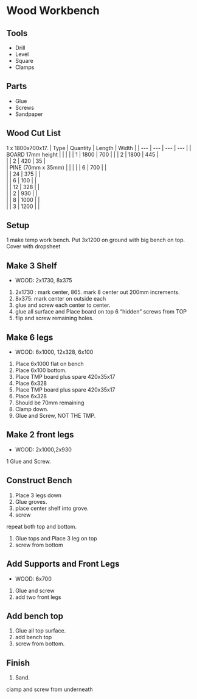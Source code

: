 
# Wood Workbench

## Tools
* Drill
* Level
* Square
* Clamps				

## Parts
* Glue
* Screws
* Sandpaper				

## Wood Cut List
1 x 1800x700x17.
| Type | Quantity | Length | Width |
| --- | --- | --- | --- |
| BOARD 17mm height | | |
| | 1 | 1800 | 700 |
| | 2	| 1800 | 445 |		
| | 2	| 420 |	35 |	
| PINE (70mm x 35mm) | | |
| | 6	| 700 | |			
| | 24 | 375 | |			
| | 6	| 100 | |		
| | 12 | 328 | |		
| | 2 | 930 | |		
| | 8 | 1000 | |		
| | 3	| 1200 | |		
					
## Setup					
1	make temp work bench. Put 3x1200 on ground with big bench on top. Cover with dropsheet				

## Make 3 Shelf				
* WOOD: 2x1730, 8x375				
					
1. 2x1730 : mark center, 865. mark 8 center out 200mm increments.				
1. 8x375: mark center on outside each				
1. glue and screw each center to center.				
1. glue all surface and Place board on top 6 “hidden” screws from TOP				
1. flip and screw remaining holes.				

## Make 6 legs					
* WOOD: 6x1000, 12x328, 6x100				
					
1. Place 6x1000 flat on bench				
1. Place 6x100 bottom.				
1. Place TMP board plus spare 420x35x17				
1. Place 6x328				
1. Place TMP board plus spare 420x35x17				
1. Place 6x328				
1. Should be 70mm remaining				
1. Clamp down.				
1. Glue and Screw, NOT THE TMP.				

## Make 2 front legs					
* WOOD: 2x1000,2x930				
					
1	Glue and Screw.				
		
## Construct Bench			
1. Place 3 legs down					
1. Glue groves.
1. place center shelf into grove.					
1. screw					

repeat both top and bottom.					
					
1. Glue tops and Place 3 leg on top					
1. screw from bottom
					
## Add Supports and Front Legs					
* WOOD: 6x700

1. Glue and screw					
1. add two front legs				

## Add bench top
1. Glue all top surface.
1. add bench top
1. screw from bottom.

## Finish
1. Sand.

					
clamp and screw from underneath					

